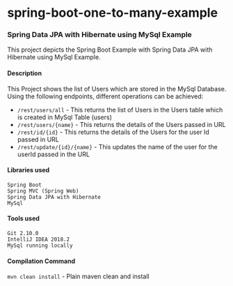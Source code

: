 # spring-boot-one-to-many-example

### Spring Data JPA with Hibernate using MySql Example

This project depicts the Spring Boot Example with Spring Data JPA with Hibernate using MySql Example.

#### Description

This Project shows the list of Users which are stored in the MySql Database. Using the following endpoints, different operations can be achieved:

* `/rest/users/all` - This returns the list of Users in the Users table which is created in MySql Table (users)
* `/rest/users/{name}` - This returns the details of the Users passed in URL
* `/rest/id/{id}` - This returns the details of the Users for the user Id passed in URL
* `/rest/update/{id}/{name}` - This updates the name of the user for the userId passed in the URL

#### Libraries used

    Spring Boot
    Spring MVC (Spring Web)
    Spring Data JPA with Hibernate
    MySql

#### Tools used

    Git 2.10.0
    IntelliJ IDEA 2018.2
    MySql running locally

#### Compilation Command

`mvn clean install` - Plain maven clean and install

